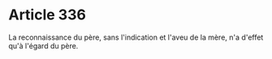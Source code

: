 # Article 336

La reconnaissance du père, sans l'indication et l'aveu de la mère, n'a d'effet qu'à l'égard du père.